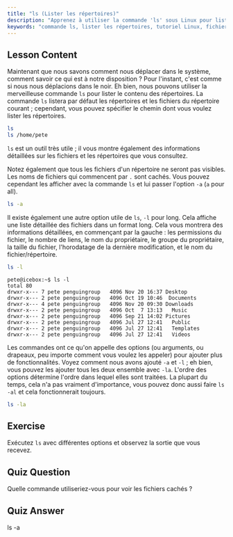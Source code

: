 ```yaml
---
title: "ls (Lister les répertoires)"
description: "Apprenez à utiliser la commande 'ls' sous Linux pour lister le contenu des répertoires, afficher les fichiers cachés et comprendre les détails des fichiers. Améliorez vos compétences en ligne de commande Linux !"
keywords: "commande ls, lister les répertoires, tutoriel Linux, fichiers cachés, commandes Linux, Linux pour débutants, guide Linux"
---
```


## Lesson Content

Maintenant que nous savons comment nous déplacer dans le système, comment savoir ce qui est à notre disposition ? Pour l'instant, c'est comme si nous nous déplacions dans le noir. Eh bien, nous pouvons utiliser la merveilleuse commande `ls` pour lister le contenu des répertoires. La commande `ls` listera par défaut les répertoires et les fichiers du répertoire courant ; cependant, vous pouvez spécifier le chemin dont vous voulez lister les répertoires.

```bash
ls
ls /home/pete
```

`ls` est un outil très utile ; il vous montre également des informations détaillées sur les fichiers et les répertoires que vous consultez.

Notez également que tous les fichiers d'un répertoire ne seront pas visibles. Les noms de fichiers qui commencent par `.` sont cachés. Vous pouvez cependant les afficher avec la commande `ls` et lui passer l'option `-a` (`a` pour all).

```bash
ls -a
```

Il existe également une autre option utile de `ls`, `-l` pour long. Cela affiche une liste détaillée des fichiers dans un format long. Cela vous montrera des informations détaillées, en commençant par la gauche : les permissions du fichier, le nombre de liens, le nom du propriétaire, le groupe du propriétaire, la taille du fichier, l'horodatage de la dernière modification, et le nom du fichier/répertoire.

```bash
ls -l
```

```plaintext
pete@icebox:~$ ls -l
total 80
drwxr-x--- 7 pete penguingroup   4096 Nov 20 16:37 Desktop
drwxr-x--- 2 pete penguingroup   4096 Oct 19 10:46  Documents
drwxr-x--- 4 pete penguingroup   4096 Nov 20 09:30 Downloads
drwxr-x--- 2 pete penguingroup   4096 Oct  7 13:13   Music
drwxr-x--- 2 pete penguingroup   4096 Sep 21 14:02 Pictures
drwxr-x--- 2 pete penguingroup   4096 Jul 27 12:41   Public
drwxr-x--- 2 pete penguingroup   4096 Jul 27 12:41   Templates
drwxr-x--- 2 pete penguingroup   4096 Jul 27 12:41   Videos
```

Les commandes ont ce qu'on appelle des options (ou arguments, ou drapeaux, peu importe comment vous voulez les appeler) pour ajouter plus de fonctionnalités. Voyez comment nous avons ajouté `-a` et `-l` ; eh bien, vous pouvez les ajouter tous les deux ensemble avec `-la`. L'ordre des options détermine l'ordre dans lequel elles sont traitées. La plupart du temps, cela n'a pas vraiment d'importance, vous pouvez donc aussi faire `ls -al` et cela fonctionnerait toujours.

```bash
ls -la
```

## Exercise

Exécutez `ls` avec différentes options et observez la sortie que vous recevez.

## Quiz Question

Quelle commande utiliseriez-vous pour voir les fichiers cachés ?

## Quiz Answer

ls -a
